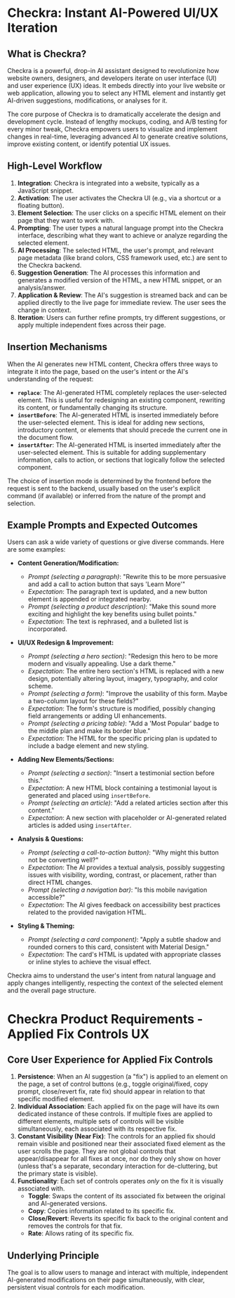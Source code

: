 # Checkra: Instant AI-Powered UI/UX Iteration

## What is Checkra?

Checkra is a powerful, drop-in AI assistant designed to revolutionize how website owners, designers, and developers iterate on user interface (UI) and user experience (UX) ideas. It embeds directly into your live website or web application, allowing you to select any HTML element and instantly get AI-driven suggestions, modifications, or analyses for it. 

The core purpose of Checkra is to dramatically accelerate the design and development cycle. Instead of lengthy mockups, coding, and A/B testing for every minor tweak, Checkra empowers users to visualize and implement changes in real-time, leveraging advanced AI to generate creative solutions, improve existing content, or identify potential UX issues.

## High-Level Workflow

1.  **Integration**: Checkra is integrated into a website, typically as a JavaScript snippet.
2.  **Activation**: The user activates the Checkra UI (e.g., via a shortcut or a floating button).
3.  **Element Selection**: The user clicks on a specific HTML element on their page that they want to work with.
4.  **Prompting**: The user types a natural language prompt into the Checkra interface, describing what they want to achieve or analyze regarding the selected element. 
5.  **AI Processing**: The selected HTML, the user's prompt, and relevant page metadata (like brand colors, CSS framework used, etc.) are sent to the Checkra backend.
6.  **Suggestion Generation**: The AI processes this information and generates a modified version of the HTML, a new HTML snippet, or an analysis/answer.
7.  **Application & Review**: The AI's suggestion is streamed back and can be applied directly to the live page for immediate review. The user sees the change in context.
8.  **Iteration**: Users can further refine prompts, try different suggestions, or apply multiple independent fixes across their page.

## Insertion Mechanisms

When the AI generates new HTML content, Checkra offers three ways to integrate it into the page, based on the user's intent or the AI's understanding of the request:

*   **`replace`**: The AI-generated HTML completely replaces the user-selected element. This is useful for redesigning an existing component, rewriting its content, or fundamentally changing its structure.
*   **`insertBefore`**: The AI-generated HTML is inserted immediately before the user-selected element. This is ideal for adding new sections, introductory content, or elements that should precede the current one in the document flow.
*   **`insertAfter`**: The AI-generated HTML is inserted immediately after the user-selected element. This is suitable for adding supplementary information, calls to action, or sections that logically follow the selected component.

The choice of insertion mode is determined by the frontend before the request is sent to the backend, usually based on the user's explicit command (if available) or inferred from the nature of the prompt and selection.

## Example Prompts and Expected Outcomes

Users can ask a wide variety of questions or give diverse commands. Here are some examples:

*   **Content Generation/Modification:**
    *   *Prompt (selecting a paragraph)*: "Rewrite this to be more persuasive and add a call to action button that says 'Learn More'"
    *   *Expectation*: The paragraph text is updated, and a new button element is appended or integrated nearby.
    *   *Prompt (selecting a product description)*: "Make this sound more exciting and highlight the key benefits using bullet points."
    *   *Expectation*: The text is rephrased, and a bulleted list is incorporated.

*   **UI/UX Redesign & Improvement:**
    *   *Prompt (selecting a hero section)*: "Redesign this hero to be more modern and visually appealing. Use a dark theme."
    *   *Expectation*: The entire hero section's HTML is replaced with a new design, potentially altering layout, imagery, typography, and color scheme.
    *   *Prompt (selecting a form)*: "Improve the usability of this form. Maybe a two-column layout for these fields?"
    *   *Expectation*: The form's structure is modified, possibly changing field arrangements or adding UI enhancements.
    *   *Prompt (selecting a pricing table)*: "Add a 'Most Popular' badge to the middle plan and make its border blue."
    *   *Expectation*: The HTML for the specific pricing plan is updated to include a badge element and new styling.

*   **Adding New Elements/Sections:**
    *   *Prompt (selecting a section)*: "Insert a testimonial section before this."
    *   *Expectation*: A new HTML block containing a testimonial layout is generated and placed using `insertBefore`.
    *   *Prompt (selecting an article)*: "Add a related articles section after this content."
    *   *Expectation*: A new section with placeholder or AI-generated related articles is added using `insertAfter`.

*   **Analysis & Questions:**
    *   *Prompt (selecting a call-to-action button)*: "Why might this button not be converting well?"
    *   *Expectation*: The AI provides a textual analysis, possibly suggesting issues with visibility, wording, contrast, or placement, rather than direct HTML changes.
    *   *Prompt (selecting a navigation bar)*: "Is this mobile navigation accessible?"
    *   *Expectation*: The AI gives feedback on accessibility best practices related to the provided navigation HTML.

*   **Styling & Theming:**
    *   *Prompt (selecting a card component)*: "Apply a subtle shadow and rounded corners to this card, consistent with Material Design."
    *   *Expectation*: The card's HTML is updated with appropriate classes or inline styles to achieve the visual effect.

Checkra aims to understand the user's intent from natural language and apply changes intelligently, respecting the context of the selected element and the overall page structure.

# Checkra Product Requirements - Applied Fix Controls UX

## Core User Experience for Applied Fix Controls

1.  **Persistence**: When an AI suggestion (a "fix") is applied to an element on the page, a set of control buttons (e.g., toggle original/fixed, copy prompt, close/revert fix, rate fix) should appear in relation to that specific modified element.
2.  **Individual Association**: Each applied fix on the page will have its own dedicated instance of these controls. If multiple fixes are applied to different elements, multiple sets of controls will be visible simultaneously, each associated with its respective fix.
3.  **Constant Visibility (Near Fix)**: The controls for an applied fix should remain visible and positioned near their associated fixed element as the user scrolls the page. They are not global controls that appear/disappear for all fixes at once, nor do they only show on hover (unless that's a separate, secondary interaction for de-cluttering, but the primary state is visible).
4.  **Functionality**: Each set of controls operates *only* on the fix it is visually associated with.
    *   **Toggle**: Swaps the content of its associated fix between the original and AI-generated versions.
    *   **Copy**: Copies information related to its specific fix.
    *   **Close/Revert**: Reverts its specific fix back to the original content and removes the controls for that fix.
    *   **Rate**: Allows rating of its specific fix.

## Underlying Principle

The goal is to allow users to manage and interact with multiple, independent AI-generated modifications on their page simultaneously, with clear, persistent visual controls for each modification.
